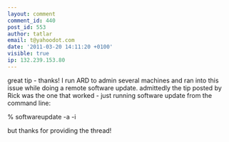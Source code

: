 ```yaml
---
layout: comment
comment_id: 440
post_id: 553
author: tatlar
email: t@yahoodot.com
date: '2011-03-20 14:11:20 +0100'
visible: true
ip: 132.239.153.80
---
```

great tip - thanks! I run ARD to admin several machines and ran into this issue while doing a remote software update. admittedly the tip posted by Rick was the one that worked - just running software update from the command line:

% softwareupdate -a -i

but thanks for providing the thread!
